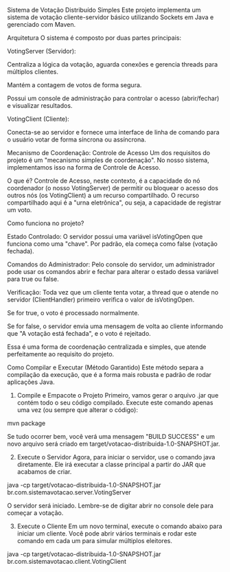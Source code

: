 Sistema de Votação Distribuído Simples
Este projeto implementa um sistema de votação cliente-servidor básico utilizando Sockets em Java e gerenciado com Maven.

Arquitetura
O sistema é composto por duas partes principais:

VotingServer (Servidor):

Centraliza a lógica da votação, aguarda conexões e gerencia threads para múltiplos clientes.

Mantém a contagem de votos de forma segura.

Possui um console de administração para controlar o acesso (abrir/fechar) e visualizar resultados.

VotingClient (Cliente):

Conecta-se ao servidor e fornece uma interface de linha de comando para o usuário votar de forma síncrona ou assíncrona.

Mecanismo de Coordenação: Controle de Acesso
Um dos requisitos do projeto é um "mecanismo simples de coordenação". No nosso sistema, implementamos isso na forma de Controle de Acesso.

O que é?
Controle de Acesso, neste contexto, é a capacidade do nó coordenador (o nosso VotingServer) de permitir ou bloquear o acesso dos outros nós (os VotingClient) a um recurso compartilhado. O recurso compartilhado aqui é a "urna eletrônica", ou seja, a capacidade de registrar um voto.

Como funciona no projeto?

Estado Controlado: O servidor possui uma variável isVotingOpen que funciona como uma "chave". Por padrão, ela começa como false (votação fechada).

Comandos do Administrador: Pelo console do servidor, um administrador pode usar os comandos abrir e fechar para alterar o estado dessa variável para true ou false.

Verificação: Toda vez que um cliente tenta votar, a thread que o atende no servidor (ClientHandler) primeiro verifica o valor de isVotingOpen.

Se for true, o voto é processado normalmente.

Se for false, o servidor envia uma mensagem de volta ao cliente informando que "A votação está fechada", e o voto é rejeitado.

Essa é uma forma de coordenação centralizada e simples, que atende perfeitamente ao requisito do projeto.

Como Compilar e Executar (Método Garantido)
Este método separa a compilação da execução, que é a forma mais robusta e padrão de rodar aplicações Java.

1. Compile e Empacote o Projeto
Primeiro, vamos gerar o arquivo .jar que contém todo o seu código compilado. Execute este comando apenas uma vez (ou sempre que alterar o código):

mvn package


Se tudo ocorrer bem, você verá uma mensagem "BUILD SUCCESS" e um novo arquivo será criado em target/votacao-distribuida-1.0-SNAPSHOT.jar.

2. Execute o Servidor
Agora, para iniciar o servidor, use o comando java diretamente. Ele irá executar a classe principal a partir do JAR que acabamos de criar.

java -cp target/votacao-distribuida-1.0-SNAPSHOT.jar br.com.sistemavotacao.server.VotingServer


O servidor será iniciado. Lembre-se de digitar abrir no console dele para começar a votação.

3. Execute o Cliente
Em um novo terminal, execute o comando abaixo para iniciar um cliente. Você pode abrir vários terminais e rodar este comando em cada um para simular múltiplos eleitores.

java -cp target/votacao-distribuida-1.0-SNAPSHOT.jar br.com.sistemavotacao.client.VotingClient

